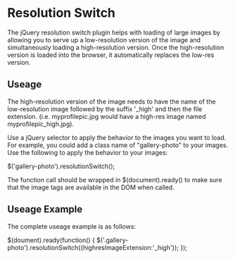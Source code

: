 Resolution Switch
===============

The jQuery resolution switch plugin helps with loading of large images by allowing you to serve up a low-resolution version of the image and simultaneously loading a high-resolution version. Once the high-resolution version is loaded into the browser, it automatically replaces the low-res version.

Useage
----------

The high-resolution version of the image needs to have the name of the low-resolution image followed by the suffix '_high' and then the file extension. (i.e. myprofilepic.jpg would have a high-res image named myprofilepic_high.jpg).

Use a jQuery selector to apply the behavior to the images you want to load. For example, you could add a class name of "gallery-photo" to your images. Use the following to apply the behavior to your images:

$('gallery-photo').resolutionSwitch();

The function call should be wrapped in $(document).ready() to make sure that the image tags are available in the DOM when called.

Useage Example
----------------------

The complete useage example is as follows:

$(doument).ready(function() {
  $('.gallery-photo').resolutionSwitch({highresImageExtension:'_high'});
});

